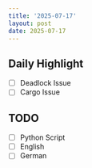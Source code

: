 ```yaml
---
title: '2025-07-17'
layout: post
date: 2025-07-17
---
```


**Daily Highlight**
---

- [ ] Deadlock Issue
- [ ] Cargo Issue

**TODO**
---

- [ ] Python Script
- [ ] English
- [ ] German
